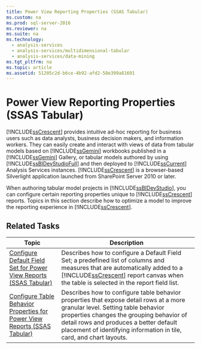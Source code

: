 ```yaml
---
title: Power View Reporting Properties (SSAS Tabular)
ms.custom: na
ms.prod: sql-server-2016
ms.reviewer: na
ms.suite: na
ms.technology: 
  - analysis-services
  - analysis-services/multidimensional-tabular
  - analysis-services/data-mining
ms.tgt_pltfrm: na
ms.topic: article
ms.assetid: 51205c2d-b6ce-4b92-afd2-58e399a81691
---
```

# Power View Reporting Properties (SSAS Tabular)
  [!INCLUDE[ssCrescent](../../Token/Other/ssCrescent_md.md)] provides intuitive ad\-hoc reporting for business users such as data analysts, business decision makers, and information workers. They can easily create and interact with views of data from tabular models based on [!INCLUDE[ssGemini](../../Token/Other/ssGemini_md.md)] workbooks published in a [!INCLUDE[ssGemini](../../Token/Other/ssGemini_md.md)] Gallery, or tabular models authored by using [!INCLUDE[ssBIDevStudioFull](../../Token/Other/ssBIDevStudioFull_md.md)] and then deployed to [!INCLUDE[ssCurrent](../../Token/Other/ssCurrent_md.md)] Analysis Services instances. [!INCLUDE[ssCrescent](../../Token/Other/ssCrescent_md.md)] is a browser\-based Silverlight application launched from SharePoint Server 2010 or later.  
  
 When authoring tabular model projects in [!INCLUDE[ssBIDevStudio](../../Token/Other/ssBIDevStudio_md.md)], you can configure certain reporting properties unique to [!INCLUDE[ssCrescent](../../Token/Other/ssCrescent_md.md)] reports. Topics in this section describe how to optimize a model to improve the reporting experience in [!INCLUDE[ssCrescent](../../Token/Other/ssCrescent_md.md)].  
  
## Related Tasks  
  
|Topic|Description|  
|-----------|-----------------|  
|[Configure Default Field Set for Power View Reports &#40;SSAS Tabular&#41;](../../Topics/TopicNameNotContainA/Configure-Default-Field-Set-for-Power-View-Reports--SSAS-Tabular-.md)|Describes how to configure a Default Field Set; a predefined list of columns and measures that are automatically added to a [!INCLUDE[ssCrescent](../../Token/Other/ssCrescent_md.md)] report canvas when the table is selected in the report field list.|  
|[Configure Table Behavior Properties for Power View Reports &#40;SSAS Tabular&#41;](../../Topics/TopicNameNotContainA/Configure-Table-Behavior-Properties-for-Power-View-Reports--SSAS-Tabular-.md)|Describes how to configure table behavior properties that expose detail rows at a more granular level. Setting table behavior properties changes the grouping behavior of detail rows and produces a better default placement of identifying information in tile, card, and chart layouts.|  
  
  